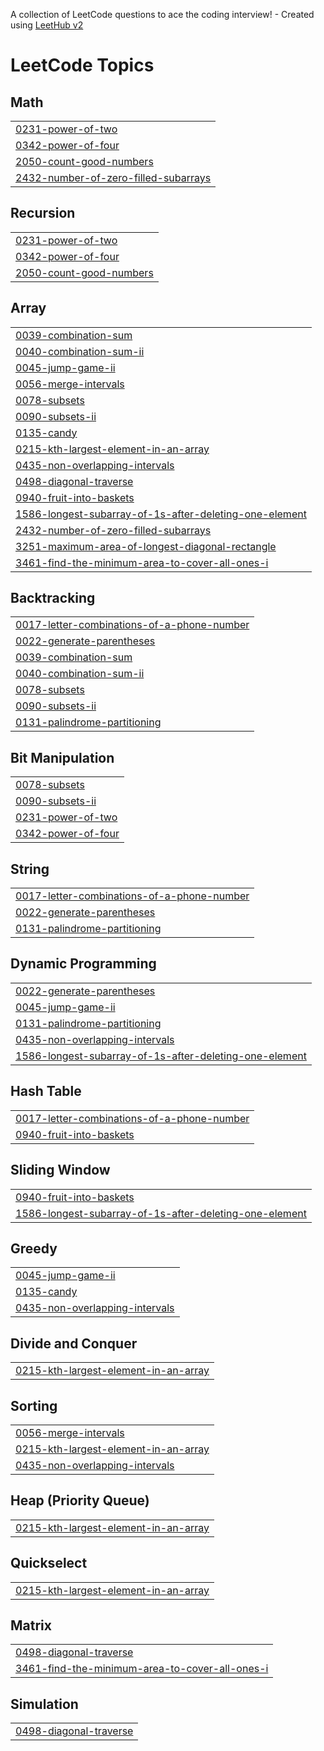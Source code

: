 A collection of LeetCode questions to ace the coding interview! - Created using [LeetHub v2](https://github.com/arunbhardwaj/LeetHub-2.0)
<!---LeetCode Topics Start-->
# LeetCode Topics
## Math
|  |
| ------- |
| [0231-power-of-two](https://github.com/AkshayDhankhar1/DSA/tree/master/0231-power-of-two) |
| [0342-power-of-four](https://github.com/AkshayDhankhar1/DSA/tree/master/0342-power-of-four) |
| [2050-count-good-numbers](https://github.com/AkshayDhankhar1/DSA/tree/master/2050-count-good-numbers) |
| [2432-number-of-zero-filled-subarrays](https://github.com/AkshayDhankhar1/DSA/tree/master/2432-number-of-zero-filled-subarrays) |
## Recursion
|  |
| ------- |
| [0231-power-of-two](https://github.com/AkshayDhankhar1/DSA/tree/master/0231-power-of-two) |
| [0342-power-of-four](https://github.com/AkshayDhankhar1/DSA/tree/master/0342-power-of-four) |
| [2050-count-good-numbers](https://github.com/AkshayDhankhar1/DSA/tree/master/2050-count-good-numbers) |
## Array
|  |
| ------- |
| [0039-combination-sum](https://github.com/AkshayDhankhar1/DSA/tree/master/0039-combination-sum) |
| [0040-combination-sum-ii](https://github.com/AkshayDhankhar1/DSA/tree/master/0040-combination-sum-ii) |
| [0045-jump-game-ii](https://github.com/AkshayDhankhar1/DSA/tree/master/0045-jump-game-ii) |
| [0056-merge-intervals](https://github.com/AkshayDhankhar1/DSA/tree/master/0056-merge-intervals) |
| [0078-subsets](https://github.com/AkshayDhankhar1/DSA/tree/master/0078-subsets) |
| [0090-subsets-ii](https://github.com/AkshayDhankhar1/DSA/tree/master/0090-subsets-ii) |
| [0135-candy](https://github.com/AkshayDhankhar1/DSA/tree/master/0135-candy) |
| [0215-kth-largest-element-in-an-array](https://github.com/AkshayDhankhar1/DSA/tree/master/0215-kth-largest-element-in-an-array) |
| [0435-non-overlapping-intervals](https://github.com/AkshayDhankhar1/DSA/tree/master/0435-non-overlapping-intervals) |
| [0498-diagonal-traverse](https://github.com/AkshayDhankhar1/DSA/tree/master/0498-diagonal-traverse) |
| [0940-fruit-into-baskets](https://github.com/AkshayDhankhar1/DSA/tree/master/0940-fruit-into-baskets) |
| [1586-longest-subarray-of-1s-after-deleting-one-element](https://github.com/AkshayDhankhar1/DSA/tree/master/1586-longest-subarray-of-1s-after-deleting-one-element) |
| [2432-number-of-zero-filled-subarrays](https://github.com/AkshayDhankhar1/DSA/tree/master/2432-number-of-zero-filled-subarrays) |
| [3251-maximum-area-of-longest-diagonal-rectangle](https://github.com/AkshayDhankhar1/DSA/tree/master/3251-maximum-area-of-longest-diagonal-rectangle) |
| [3461-find-the-minimum-area-to-cover-all-ones-i](https://github.com/AkshayDhankhar1/DSA/tree/master/3461-find-the-minimum-area-to-cover-all-ones-i) |
## Backtracking
|  |
| ------- |
| [0017-letter-combinations-of-a-phone-number](https://github.com/AkshayDhankhar1/DSA/tree/master/0017-letter-combinations-of-a-phone-number) |
| [0022-generate-parentheses](https://github.com/AkshayDhankhar1/DSA/tree/master/0022-generate-parentheses) |
| [0039-combination-sum](https://github.com/AkshayDhankhar1/DSA/tree/master/0039-combination-sum) |
| [0040-combination-sum-ii](https://github.com/AkshayDhankhar1/DSA/tree/master/0040-combination-sum-ii) |
| [0078-subsets](https://github.com/AkshayDhankhar1/DSA/tree/master/0078-subsets) |
| [0090-subsets-ii](https://github.com/AkshayDhankhar1/DSA/tree/master/0090-subsets-ii) |
| [0131-palindrome-partitioning](https://github.com/AkshayDhankhar1/DSA/tree/master/0131-palindrome-partitioning) |
## Bit Manipulation
|  |
| ------- |
| [0078-subsets](https://github.com/AkshayDhankhar1/DSA/tree/master/0078-subsets) |
| [0090-subsets-ii](https://github.com/AkshayDhankhar1/DSA/tree/master/0090-subsets-ii) |
| [0231-power-of-two](https://github.com/AkshayDhankhar1/DSA/tree/master/0231-power-of-two) |
| [0342-power-of-four](https://github.com/AkshayDhankhar1/DSA/tree/master/0342-power-of-four) |
## String
|  |
| ------- |
| [0017-letter-combinations-of-a-phone-number](https://github.com/AkshayDhankhar1/DSA/tree/master/0017-letter-combinations-of-a-phone-number) |
| [0022-generate-parentheses](https://github.com/AkshayDhankhar1/DSA/tree/master/0022-generate-parentheses) |
| [0131-palindrome-partitioning](https://github.com/AkshayDhankhar1/DSA/tree/master/0131-palindrome-partitioning) |
## Dynamic Programming
|  |
| ------- |
| [0022-generate-parentheses](https://github.com/AkshayDhankhar1/DSA/tree/master/0022-generate-parentheses) |
| [0045-jump-game-ii](https://github.com/AkshayDhankhar1/DSA/tree/master/0045-jump-game-ii) |
| [0131-palindrome-partitioning](https://github.com/AkshayDhankhar1/DSA/tree/master/0131-palindrome-partitioning) |
| [0435-non-overlapping-intervals](https://github.com/AkshayDhankhar1/DSA/tree/master/0435-non-overlapping-intervals) |
| [1586-longest-subarray-of-1s-after-deleting-one-element](https://github.com/AkshayDhankhar1/DSA/tree/master/1586-longest-subarray-of-1s-after-deleting-one-element) |
## Hash Table
|  |
| ------- |
| [0017-letter-combinations-of-a-phone-number](https://github.com/AkshayDhankhar1/DSA/tree/master/0017-letter-combinations-of-a-phone-number) |
| [0940-fruit-into-baskets](https://github.com/AkshayDhankhar1/DSA/tree/master/0940-fruit-into-baskets) |
## Sliding Window
|  |
| ------- |
| [0940-fruit-into-baskets](https://github.com/AkshayDhankhar1/DSA/tree/master/0940-fruit-into-baskets) |
| [1586-longest-subarray-of-1s-after-deleting-one-element](https://github.com/AkshayDhankhar1/DSA/tree/master/1586-longest-subarray-of-1s-after-deleting-one-element) |
## Greedy
|  |
| ------- |
| [0045-jump-game-ii](https://github.com/AkshayDhankhar1/DSA/tree/master/0045-jump-game-ii) |
| [0135-candy](https://github.com/AkshayDhankhar1/DSA/tree/master/0135-candy) |
| [0435-non-overlapping-intervals](https://github.com/AkshayDhankhar1/DSA/tree/master/0435-non-overlapping-intervals) |
## Divide and Conquer
|  |
| ------- |
| [0215-kth-largest-element-in-an-array](https://github.com/AkshayDhankhar1/DSA/tree/master/0215-kth-largest-element-in-an-array) |
## Sorting
|  |
| ------- |
| [0056-merge-intervals](https://github.com/AkshayDhankhar1/DSA/tree/master/0056-merge-intervals) |
| [0215-kth-largest-element-in-an-array](https://github.com/AkshayDhankhar1/DSA/tree/master/0215-kth-largest-element-in-an-array) |
| [0435-non-overlapping-intervals](https://github.com/AkshayDhankhar1/DSA/tree/master/0435-non-overlapping-intervals) |
## Heap (Priority Queue)
|  |
| ------- |
| [0215-kth-largest-element-in-an-array](https://github.com/AkshayDhankhar1/DSA/tree/master/0215-kth-largest-element-in-an-array) |
## Quickselect
|  |
| ------- |
| [0215-kth-largest-element-in-an-array](https://github.com/AkshayDhankhar1/DSA/tree/master/0215-kth-largest-element-in-an-array) |
## Matrix
|  |
| ------- |
| [0498-diagonal-traverse](https://github.com/AkshayDhankhar1/DSA/tree/master/0498-diagonal-traverse) |
| [3461-find-the-minimum-area-to-cover-all-ones-i](https://github.com/AkshayDhankhar1/DSA/tree/master/3461-find-the-minimum-area-to-cover-all-ones-i) |
## Simulation
|  |
| ------- |
| [0498-diagonal-traverse](https://github.com/AkshayDhankhar1/DSA/tree/master/0498-diagonal-traverse) |
<!---LeetCode Topics End-->